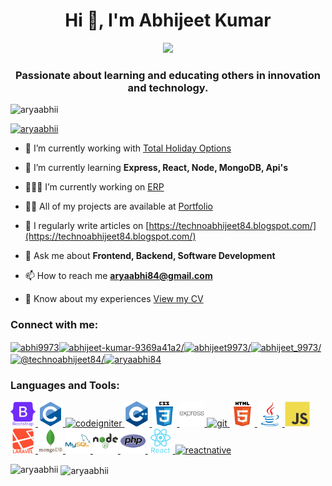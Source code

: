 <h1 align="center">Hi 👋, I'm Abhijeet Kumar</h1>
<div align="center"> <img src="https://raw.githubusercontent.com/aryaabhii/aryaabhi/master/abhijeet-banner.png"> </div>
<h3 align="center">Passionate about learning and educating others in innovation and technology.</h3>

<p align="left"> <img src="https://komarev.com/ghpvc/?username=aryaabhii&label=Profile%20views&color=0e75b6&style=flat" alt="aryaabhii" /> </p>

<p align="left"> <a href="https://github.com/ryo-ma/github-profile-trophy"><img src="https://github-profile-trophy.vercel.app/?username=aryaabhii" alt="aryaabhii" /></a> </p>

- 🔭 I’m currently working with [Total Holiday Options](https://www.totalholidayoptions.in/)

- 🌱 I’m currently learning **Express, React, Node, MongoDB, Api's**

- 👨🏻‍💻 I’m currently working on [ERP](https://www.uat.thobooking.com) 

- 👨‍💻 All of my projects are available at [Portfolio](https://kumarabhijeett.blogspot.com/)

- 📝 I regularly write articles on [https://technoabhijeet84.blogspot.com/](https://technoabhijeet84.blogspot.com/)

- 💬 Ask me about **Frontend, Backend, Software Development**

- 📫 How to reach me **aryaabhi84@gmail.com**

- 📄 Know about my experiences [View my CV](https://drive.google.com/file/d/1Cqy8abKE_fC0zH7ExL_xAoGJ-_MI2DMf/view?usp=sharing)

<h3 align="left">Connect with me:</h3>
<p align="left">
<a href="https://codepen.io/abhi9973" target="blank"><img align="center" src="https://raw.githubusercontent.com/rahuldkjain/github-profile-readme-generator/master/src/images/icons/Social/codepen.svg" alt="abhi9973" height="30" width="40" /></a><a href="https://linkedin.com/in/abhijeet-kumar-9369a41a2/" target="blank"><img align="center" src="https://raw.githubusercontent.com/rahuldkjain/github-profile-readme-generator/master/src/images/icons/Social/linked-in-alt.svg" alt="abhijeet-kumar-9369a41a2/" height="30" width="40" /></a><a href="https://fb.com/abhijeet9973/" target="blank"><img align="center" src="https://raw.githubusercontent.com/rahuldkjain/github-profile-readme-generator/master/src/images/icons/Social/facebook.svg" alt="abhijeet9973/" height="30" width="40" /></a><a href="https://instagram.com/abhijeet_9973/" target="blank"><img align="center" src="https://raw.githubusercontent.com/rahuldkjain/github-profile-readme-generator/master/src/images/icons/Social/instagram.svg" alt="abhijeet_9973/" height="30" width="40" /></a><a href="https://www.youtube.com/c/@technoabhijeet84/" target="blank"><img align="center" src="https://raw.githubusercontent.com/rahuldkjain/github-profile-readme-generator/master/src/images/icons/Social/youtube.svg" alt="@technoabhijeet84/" height="30" width="40" /></a><a href="https://www.hackerrank.com/aryaabhi84" target="blank"><img align="center" src="https://raw.githubusercontent.com/rahuldkjain/github-profile-readme-generator/master/src/images/icons/Social/hackerrank.svg" alt="aryaabhi84" height="30" width="40" /></a>
</p>

<h3 align="left">Languages and Tools:</h3>
<p align="left"> <a href="https://getbootstrap.com" target="_blank" rel="noreferrer"> <img src="https://raw.githubusercontent.com/devicons/devicon/master/icons/bootstrap/bootstrap-plain-wordmark.svg" alt="bootstrap" width="40" height="40"/> </a> <a href="https://www.cprogramming.com/" target="_blank" rel="noreferrer"> <img src="https://raw.githubusercontent.com/devicons/devicon/master/icons/c/c-original.svg" alt="c" width="40" height="40"/> </a> <a href="https://codeigniter.com" target="_blank" rel="noreferrer"> <img src="https://cdn.worldvectorlogo.com/logos/codeigniter.svg" alt="codeigniter" width="40" height="40"/> </a> <a href="https://www.w3schools.com/cpp/" target="_blank" rel="noreferrer"> <img src="https://raw.githubusercontent.com/devicons/devicon/master/icons/cplusplus/cplusplus-original.svg" alt="cplusplus" width="40" height="40"/> </a> <a href="https://www.w3schools.com/css/" target="_blank" rel="noreferrer"> <img src="https://raw.githubusercontent.com/devicons/devicon/master/icons/css3/css3-original-wordmark.svg" alt="css3" width="40" height="40"/> </a> <a href="https://expressjs.com" target="_blank" rel="noreferrer"> <img src="https://raw.githubusercontent.com/devicons/devicon/master/icons/express/express-original-wordmark.svg" alt="express" width="40" height="40"/> </a> <a href="https://git-scm.com/" target="_blank" rel="noreferrer"> <img src="https://www.vectorlogo.zone/logos/git-scm/git-scm-icon.svg" alt="git" width="40" height="40"/> </a> <a href="https://www.w3.org/html/" target="_blank" rel="noreferrer"> <img src="https://raw.githubusercontent.com/devicons/devicon/master/icons/html5/html5-original-wordmark.svg" alt="html5" width="40" height="40"/> </a> <a href="https://www.java.com" target="_blank" rel="noreferrer"> <img src="https://raw.githubusercontent.com/devicons/devicon/master/icons/java/java-original.svg" alt="java" width="40" height="40"/> </a> <a href="https://developer.mozilla.org/en-US/docs/Web/JavaScript" target="_blank" rel="noreferrer"> <img src="https://raw.githubusercontent.com/devicons/devicon/master/icons/javascript/javascript-original.svg" alt="javascript" width="40" height="40"/> </a> <a href="https://laravel.com/" target="_blank" rel="noreferrer"> <img src="https://raw.githubusercontent.com/devicons/devicon/master/icons/laravel/laravel-plain-wordmark.svg" alt="laravel" width="40" height="40"/> </a> <a href="https://www.mongodb.com/" target="_blank" rel="noreferrer"> <img src="https://raw.githubusercontent.com/devicons/devicon/master/icons/mongodb/mongodb-original-wordmark.svg" alt="mongodb" width="40" height="40"/> </a> <a href="https://www.mysql.com/" target="_blank" rel="noreferrer"> <img src="https://raw.githubusercontent.com/devicons/devicon/master/icons/mysql/mysql-original-wordmark.svg" alt="mysql" width="40" height="40"/> </a> <a href="https://nodejs.org" target="_blank" rel="noreferrer"> <img src="https://raw.githubusercontent.com/devicons/devicon/master/icons/nodejs/nodejs-original-wordmark.svg" alt="nodejs" width="40" height="40"/> </a> <a href="https://www.php.net" target="_blank" rel="noreferrer"> <img src="https://raw.githubusercontent.com/devicons/devicon/master/icons/php/php-original.svg" alt="php" width="40" height="40"/> </a> <a href="https://reactjs.org/" target="_blank" rel="noreferrer"> <img src="https://raw.githubusercontent.com/devicons/devicon/master/icons/react/react-original-wordmark.svg" alt="react" width="40" height="40"/> </a> <a href="https://reactnative.dev/" target="_blank" rel="noreferrer"> <img src="https://reactnative.dev/img/header_logo.svg" alt="reactnative" width="40" height="40"/> </a> </p>

<p><img align="left" src="https://github-readme-stats.vercel.app/api/top-langs?username=aryaabhii&show_icons=true&locale=en&layout=compact" alt="aryaabhii" /></p>
<p>&nbsp;<img align="center" src="https://github-readme-stats.vercel.app/api?username=aryaabhii&show_icons=true&locale=en" alt="aryaabhii" /></p>
